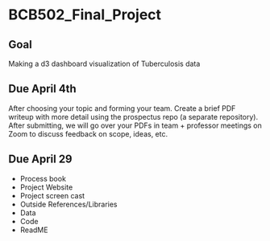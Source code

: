 # BCB502_Final_Project

## Goal
Making a d3 dashboard visualization of Tuberculosis data

## Due April 4th
After choosing your topic and forming your team. Create a brief PDF writeup with more detail using the prospectus repo (a separate repository). After submitting, we will go over your PDFs in team + professor meetings on Zoom to discuss feedback on scope, ideas, etc.

## Due April 29
- Process book
- Project Website
- Project screen cast
- Outside References/Libraries
- Data
- Code
- ReadME
